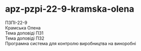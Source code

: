 # apz-pzpi-22-9-kramska-olena  
ПЗПІ-22-9  
Крамська Олена  
Тема доповіді ПЗ1  
Тема доповіді ПЗ2  
Програмна система для контролю виробництва на виноробні  
